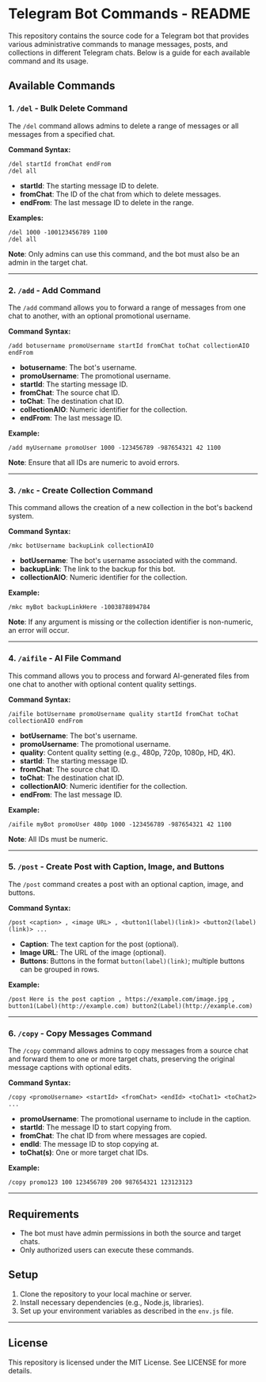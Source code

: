 
# Telegram Bot Commands - README

This repository contains the source code for a Telegram bot that provides various administrative commands to manage messages, posts, and collections in different Telegram chats. Below is a guide for each available command and its usage.

## Available Commands

### 1. `/del` - Bulk Delete Command
The `/del` command allows admins to delete a range of messages or all messages from a specified chat.

**Command Syntax:**
```
/del startId fromChat endFrom
/del all
```

- **startId**: The starting message ID to delete.
- **fromChat**: The ID of the chat from which to delete messages.
- **endFrom**: The last message ID to delete in the range.

**Examples:**
```
/del 1000 -100123456789 1100
/del all
```

**Note**: Only admins can use this command, and the bot must also be an admin in the target chat.

---

### 2. `/add` - Add Command
The `/add` command allows you to forward a range of messages from one chat to another, with an optional promotional username.

**Command Syntax:**
```
/add botusername promoUsername startId fromChat toChat collectionAIO endFrom
```

- **botusername**: The bot's username.
- **promoUsername**: The promotional username.
- **startId**: The starting message ID.
- **fromChat**: The source chat ID.
- **toChat**: The destination chat ID.
- **collectionAIO**: Numeric identifier for the collection.
- **endFrom**: The last message ID.

**Example:**
```
/add myUsername promoUser 1000 -123456789 -987654321 42 1100
```

**Note**: Ensure that all IDs are numeric to avoid errors.

---

### 3. `/mkc` - Create Collection Command
This command allows the creation of a new collection in the bot's backend system.

**Command Syntax:**
```
/mkc botUsername backupLink collectionAIO
```

- **botUsername**: The bot's username associated with the command.
- **backupLink**: The link to the backup for this bot.
- **collectionAIO**: Numeric identifier for the collection.

**Example:**
```
/mkc myBot backupLinkHere -1003878894784
```

**Note**: If any argument is missing or the collection identifier is non-numeric, an error will occur.

---

### 4. `/aifile` - AI File Command
This command allows you to process and forward AI-generated files from one chat to another with optional content quality settings.

**Command Syntax:**
```
/aifile botUsername promoUsername quality startId fromChat toChat collectionAIO endFrom
```

- **botUsername**: The bot's username.
- **promoUsername**: The promotional username.
- **quality**: Content quality setting (e.g., 480p, 720p, 1080p, HD, 4K).
- **startId**: The starting message ID.
- **fromChat**: The source chat ID.
- **toChat**: The destination chat ID.
- **collectionAIO**: Numeric identifier for the collection.
- **endFrom**: The last message ID.

**Example:**
```
/aifile myBot promoUser 480p 1000 -123456789 -987654321 42 1100
```

**Note**: All IDs must be numeric.

---

### 5. `/post` - Create Post with Caption, Image, and Buttons
The `/post` command creates a post with an optional caption, image, and buttons.

**Command Syntax:**
```
/post <caption> , <image URL> , <button1(label)(link)> <button2(label)(link)> ...
```

- **Caption**: The text caption for the post (optional).
- **Image URL**: The URL of the image (optional).
- **Buttons**: Buttons in the format `button(label)(link)`; multiple buttons can be grouped in rows.

**Example:**
```
/post Here is the post caption , https://example.com/image.jpg , button1(Label)(http://example.com) button2(Label)(http://example.com)
```

---

### 6. `/copy` - Copy Messages Command
The `/copy` command allows admins to copy messages from a source chat and forward them to one or more target chats, preserving the original message captions with optional edits.

**Command Syntax:**
```
/copy <promoUsername> <startId> <fromChat> <endId> <toChat1> <toChat2> ...
```

- **promoUsername**: The promotional username to include in the caption.
- **startId**: The message ID to start copying from.
- **fromChat**: The chat ID from where messages are copied.
- **endId**: The message ID to stop copying at.
- **toChat(s)**: One or more target chat IDs.

**Example:**
```
/copy promo123 100 123456789 200 987654321 123123123
```

---

## Requirements

- The bot must have admin permissions in both the source and target chats.
- Only authorized users can execute these commands.

## Setup

1. Clone the repository to your local machine or server.
2. Install necessary dependencies (e.g., Node.js, libraries).
3. Set up your environment variables as described in the `env.js` file.

---

## License

This repository is licensed under the MIT License. See LICENSE for more details.
